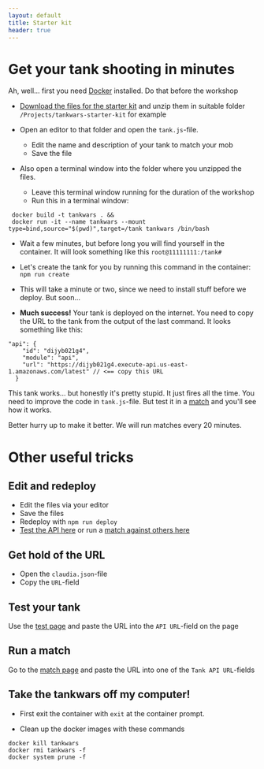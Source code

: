 ```yaml
---
layout: default
title: Starter kit
header: true
---
```


# Get your tank shooting in minutes

Ah, well... first you need [Docker](https://www.docker.com/community-edition) installed. Do that before the workshop

* <a href="{{site.url}}{{site.baseurl}}/assets/tankwars-starter-kit.zip/" download>Download the files for the starter kit</a>
and unzip them in suitable folder `/Projects/tankwars-starter-kit` for example

* Open an editor to that folder and open the `tank.js`-file.
  * Edit the name and description of your tank to match your mob
  * Save the file

* Also open a terminal window into the folder where you unzipped the files.
  * Leave this terminal window running for the duration of the workshop
  * Run this in a terminal window:

 ```
  docker build -t tankwars . &&
  docker run -it --name tankwars --mount type=bind,source="$(pwd)",target=/tank tankwars /bin/bash
 ```

* Wait a few minutes, but before long you will find yourself in the container. It will look something like this `root@11111111:/tank#`

* Let's create the tank for you by running this command in the container: `npm run create`
* This will take a minute or two, since we need to install stuff before we deploy. But soon...
* **Much success!** Your tank is deployed on the internet. You need to copy the URL to the tank from the output of the last command. It looks something like this:

```
"api": {
    "id": "dijyb021g4",
    "module": "api",
    "url": "https://dijyb021g4.execute-api.us-east-1.amazonaws.com/latest" // <== copy this URL
  }
```

This tank works... but honestly it's pretty stupid. It just fires all the time. You need to improve the code in `tank.js`-file.
But test it in a [match](http://www.marcusoft.net/tankwars/pages/match.html) and you'll see how it works.

Better hurry up to make it better. We will run matches every 20 minutes.

# Other useful tricks

## Edit and redeploy
* Edit the files via your editor
* Save the files
* Redeploy with `npm run deploy`
* [Test the API here](http://www.marcusoft.net/tankwars/pages/test.html) or run a [match against others here](http://www.marcusoft.net/tankwars/pages/match.html)

## Get hold of the URL
* Open the `claudia.json`-file
* Copy the `URL`-field

## Test your tank
Use the [test page](http://www.marcusoft.net/tankwars/pages/test.html) and paste the URL into the `API URL`-field on the page

## Run a match
Go to the [match page](http://www.marcusoft.net/tankwars/pages/match.html) and paste the URL into one of the `Tank API URL`-fields

## Take the tankwars off my computer!
* First exit the container with `exit` at the container prompt.

* Clean up the docker images with these commands

```
docker kill tankwars
docker rmi tankwars -f
docker system prune -f
```
